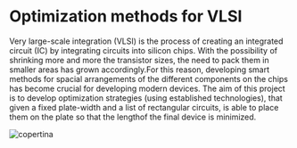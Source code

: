 # Optimization methods for VLSI
Very large-scale integration (VLSI) is the process of creating an integrated circuit (IC) by integrating circuits into silicon chips.  With the possibility of shrinking more and more the transistor sizes, the need to pack them in smaller areas has grown accordingly.For this reason, developing smart methods for spacial arrangements of the different components on the chips has become crucial for developing modern devices. The aim of this project is to develop optimization strategies (using established technologies), that given a fixed plate-width and a list of rectangular circuits, is able to place them on the plate so that the lengthof the final device is minimized.


![copertina](https://user-images.githubusercontent.com/51266633/131223053-c139dd1d-6ae5-47d4-b78d-9ad40505dcb9.png)
